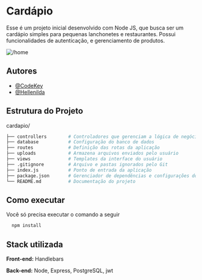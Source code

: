 
# Cardápio
Esse é um projeto inicial desenvolvido com Node JS, que busca ser um cardápio simples para pequenas lanchonetes e restaurantes. Possui funcionalidades de autenticação, e gerenciamento de produtos.

![/home](/uploads/img.png)
## Autores

- [@CodeKey](https://www.github.com/ccodekey)
- [@Hellenilda](https://www.github.com/hellenilda)


## Estrutura do Projeto

cardapio/
```bash
├── controllers        # Controladores que gerenciam a lógica de negócio  
├── database           # Configuração do banco de dados 
├── routes             # Definição das rotas da aplicação  
├── uploads            # Armazena arquivos enviados pelo usuário  
├── views              # Templates da interface do usuário  
├── .gitignore         # Arquivo e pastas ignorados pelo Git  
├── index.js           # Ponto de entrada da aplicação  
├── package.json       # Gerenciador de dependências e configurações do projeto  
└── README.md          # Documentação do projeto  

```

## Como executar

Você só precisa executar o comando a seguir

```bash
  npm install
```


## Stack utilizada

**Front-end:** Handlebars

**Back-end:** Node, Express, PostgreSQL, jwt

